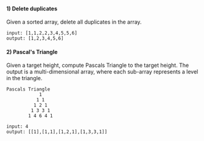 #### 1) Delete duplicates
Given a sorted array, delete all duplicates in the array.
```
input: [1,1,2,2,3,4,5,5,6]
output: [1,2,3,4,5,6]
```
#### 2) Pascal's Triangle
Given a target height, compute Pascals Triangle to the target height. The output is a multi-dimensional array, where each sub-array represents a level in the triangle.
```
Pascals Triangle
            1
           1 1
          1 2 1
         1 3 3 1
        1 4 6 4 1

input: 4
output: [[1],[1,1],[1,2,1],[1,3,3,1]]

```
